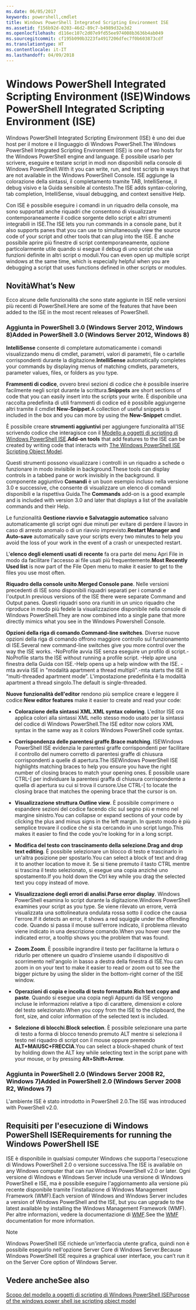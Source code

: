 ```yaml
---
ms.date: 06/05/2017
keywords: powershell,cmdlet
title: Windows PowerShell Integrated Scripting Environment ISE
ms.assetid: f156b92d-0203-46d2-89c7-b4989d32e3d2
ms.openlocfilehash: d116ec107c2d07e9fd55ee974008b3636b4ab049
ms.sourcegitcommit: cf195b090b3223fa4917206dfec7f0b603873cdf
ms.translationtype: HT
ms.contentlocale: it-IT
ms.lasthandoff: 04/09/2018
---
```

# <a name="windows-powershell-integrated-scripting-environment-ise"></a><span data-ttu-id="1db41-103">Windows PowerShell Integrated Scripting Environment (ISE)</span><span class="sxs-lookup"><span data-stu-id="1db41-103">Windows PowerShell Integrated Scripting Environment (ISE)</span></span>

<span data-ttu-id="1db41-104">Windows PowerShell Integrated Scripting Environment (ISE) è uno dei due host per il motore e il linguaggio di Windows PowerShell.</span><span class="sxs-lookup"><span data-stu-id="1db41-104">The Windows PowerShell Integrated Scripting Environment (ISE) is one of two hosts for the Windows PowerShell engine and language.</span></span> <span data-ttu-id="1db41-105">È possibile usarlo per scrivere, eseguire e testare script in modi non disponibili nella console di Windows PowerShell.</span><span class="sxs-lookup"><span data-stu-id="1db41-105">With it you can write, run, and test scripts in ways that are not available in the Windows PowerShell Console.</span></span> <span data-ttu-id="1db41-106">ISE aggiunge la colorazione della sintassi, il completamento tramite TAB, IntelliSense, il debug visivo e la Guida sensibile al contesto.</span><span class="sxs-lookup"><span data-stu-id="1db41-106">The ISE adds syntax-coloring, tab completion, IntelliSense, visual debugging, and context sensitive Help.</span></span>

<span data-ttu-id="1db41-107">Con ISE è possibile eseguire i comandi in un riquadro della console, ma sono supportati anche riquadri che consentono di visualizzare contemporaneamente il codice sorgente dello script e altri strumenti integrabili in ISE.</span><span class="sxs-lookup"><span data-stu-id="1db41-107">The ISE lets you run commands in a console pane, but it also supports panes that you can use to simultaneously view the source code of your script and other tools that can plug into the ISE.</span></span> <span data-ttu-id="1db41-108">È anche possibile aprire più finestre di script contemporaneamente, opzione particolarmente utile quando si esegue il debug di uno script che usa funzioni definite in altri script o moduli.</span><span class="sxs-lookup"><span data-stu-id="1db41-108">You can even open up multiple script windows at the same time, which is especially helpful when you are debugging a script that uses functions defined in other scripts or modules.</span></span>

## <a name="whats-new"></a><span data-ttu-id="1db41-109">Novità</span><span class="sxs-lookup"><span data-stu-id="1db41-109">What’s New</span></span>

<span data-ttu-id="1db41-110">Ecco alcune delle funzionalità che sono state aggiunte in ISE nelle versioni più recenti di PowerShell.</span><span class="sxs-lookup"><span data-stu-id="1db41-110">Here are some of the features that have been added to the ISE in the most recent releases of PowerShell.</span></span>

### <a name="added-in-powershell-30-windows-server-2012-windows-8"></a><span data-ttu-id="1db41-111">Aggiunta in PowerShell 3.0 (Windows Server 2012, Windows 8)</span><span class="sxs-lookup"><span data-stu-id="1db41-111">Added in PowerShell 3.0 (Windows Server 2012, Windows 8)</span></span>

<span data-ttu-id="1db41-112">**IntelliSense** consente di completare automaticamente i comandi visualizzando menu di cmdlet, parametri, valori di parametri, file o cartelle corrispondenti durante la digitazione.</span><span class="sxs-lookup"><span data-stu-id="1db41-112">**IntelliSense** automatically completes your commands by displaying menus of matching cmdlets, parameters, parameter values, files, or folders as you type.</span></span>

<span data-ttu-id="1db41-113">**Frammenti di codice**, ovvero brevi sezioni di codice che è possibile inserire facilmente negli script durante la scrittura.</span><span class="sxs-lookup"><span data-stu-id="1db41-113">**Snippets** are short sections of code that you can easily insert into the scripts your write.</span></span> <span data-ttu-id="1db41-114">È disponibile una raccolta predefinita di utili frammenti di codice ed è possibile aggiungerne altri tramite il cmdlet **New-Snippet**.</span><span class="sxs-lookup"><span data-stu-id="1db41-114">A collection of useful snippets is included in the box and you can more by using the **New-Snippet** cmdlet.</span></span>

<span data-ttu-id="1db41-115">È possibile creare **strumenti aggiuntivi** per aggiungere funzionalità all'ISE scrivendo codice che interagisce con il [Modello a oggetti di scripting di Windows PowerShell ISE](../../core-powershell/ise/The-ISE-Object-Model-Hierarchy.md).</span><span class="sxs-lookup"><span data-stu-id="1db41-115">**Add-on tools** that add features to the ISE can be created by writing code that interacts with [The Windows PowerShell ISE Scripting Object Model](../../core-powershell/ise/The-ISE-Object-Model-Hierarchy.md).</span></span>

<span data-ttu-id="1db41-116">Questi strumenti possono visualizzare i controlli in un riquadro a schede o funzionare in modo invisibile in background.</span><span class="sxs-lookup"><span data-stu-id="1db41-116">These tools can display controls in a tabbed pane or work invisibly in the background.</span></span> <span data-ttu-id="1db41-117">Il componente aggiuntivo **Comandi** è un buon esempio incluso nella versione 3.0 e successive, che consente di visualizzare un elenco di comandi disponibili e la rispettiva Guida.</span><span class="sxs-lookup"><span data-stu-id="1db41-117">The **Commands** add-on is a good example and is included with version 3.0 and later that displays a list of the available commands and their Help.</span></span>

<span data-ttu-id="1db41-118">Le funzionalità **Gestione riavvio e Salvataggio automatico** salvano automaticamente gli script ogni due minuti per evitare di perdere il lavoro in caso di arresto anomalo o di un riavvio imprevisto.</span><span class="sxs-lookup"><span data-stu-id="1db41-118">**Restart Manager and Auto-save** automatically save your scripts every two minutes to help you avoid the loss of your work in the event of a crash or unexpected restart.</span></span>

<span data-ttu-id="1db41-119">L'**elenco degli elementi usati di recente** fa ora parte del menu Apri File in modo da facilitare l'accesso ai file usati più frequentemente.</span><span class="sxs-lookup"><span data-stu-id="1db41-119">**Most Recently Used list** is now part of the File Open menu to make it easier to get to the files you use most often.</span></span>

<span data-ttu-id="1db41-120">**Riquadro della console unito**.</span><span class="sxs-lookup"><span data-stu-id="1db41-120">**Merged Console pane**.</span></span> <span data-ttu-id="1db41-121">Nelle versioni precedenti di ISE sono disponibili riquadri separati per i comandi e l'output.</span><span class="sxs-lookup"><span data-stu-id="1db41-121">In previous versions of the ISE there were separate Command and Output panes.</span></span> <span data-ttu-id="1db41-122">Questi riquadri sono ora riuniti in un unico riquadro che riproduce in modo più fedele la visualizzazione disponibile nella console di Windows PowerShell.</span><span class="sxs-lookup"><span data-stu-id="1db41-122">They are now combined into a single pane that more directly mimics what you see in the Windows Powershell Console.</span></span>

<span data-ttu-id="1db41-123">**Opzioni della riga di comando**.</span><span class="sxs-lookup"><span data-stu-id="1db41-123">**Command-line switches**.</span></span> <span data-ttu-id="1db41-124">Diverse nuove opzioni della riga di comando offrono maggiore controllo sul funzionamento di ISE.</span><span class="sxs-lookup"><span data-stu-id="1db41-124">Several new command-line switches give you more control over the way the ISE works.</span></span> <span data-ttu-id="1db41-125">-NoProfile avvia ISE senza eseguire un profilo di script.</span><span class="sxs-lookup"><span data-stu-id="1db41-125">-NoProfile starts the ISE without running a profile script.</span></span> <span data-ttu-id="1db41-126">-Help apre una finestra della Guida con ISE.</span><span class="sxs-lookup"><span data-stu-id="1db41-126">-Help opens up a help window with the ISE.</span></span> <span data-ttu-id="1db41-127">-mta avvia ISE in "modalità apartment a thread multipli".</span><span class="sxs-lookup"><span data-stu-id="1db41-127">-mta starts the ISE in “multi-threaded apartment mode”.</span></span> <span data-ttu-id="1db41-128">L'impostazione predefinita è la modalità apartment a thread singolo.</span><span class="sxs-lookup"><span data-stu-id="1db41-128">The default is single-threaded.</span></span>

<span data-ttu-id="1db41-129">**Nuove funzionalità dell'editor** rendono più semplice creare e leggere il codice:</span><span class="sxs-lookup"><span data-stu-id="1db41-129">**New editor features** make it easier to create and read your code:</span></span>

- <span data-ttu-id="1db41-130">**Colorazione della sintassi XML**.</span><span class="sxs-lookup"><span data-stu-id="1db41-130">**XML syntax coloring**.</span></span> <span data-ttu-id="1db41-131">L'editor ISE ora applica colori alla sintassi XML nello stesso modo usato per la sintassi del codice di Windows PowerShell.</span><span class="sxs-lookup"><span data-stu-id="1db41-131">The ISE editor now colors XML syntax in the same way as it colors Windows PowerShell code syntax.</span></span>

- <span data-ttu-id="1db41-132">**Corrispondenza delle parentesi graffe**.</span><span class="sxs-lookup"><span data-stu-id="1db41-132">**Brace matching**.</span></span> <span data-ttu-id="1db41-133">ISEWindows PowerShell ISE evidenzia le parentesi graffe corrispondenti per facilitare il controllo del numero corretto di parentesi graffe di chiusura corrispondenti a quelle di apertura.</span><span class="sxs-lookup"><span data-stu-id="1db41-133">The ISEWindows PowerShell ISE highlights matching braces to help you ensure you have the right number of closing braces to match your opening ones.</span></span> <span data-ttu-id="1db41-134">È possibile usare CTRL-\[ per individuare la parentesi graffa di chiusura corrispondente a quella di apertura su cui si trova il cursore.</span><span class="sxs-lookup"><span data-stu-id="1db41-134">Use CTRL-\[ to locate the closing brace that matches the opening brace that the cursor is on.</span></span>

- <span data-ttu-id="1db41-135">**Visualizzazione struttura**.</span><span class="sxs-lookup"><span data-stu-id="1db41-135">**Outline view**.</span></span> <span data-ttu-id="1db41-136">È possibile comprimere o espandere sezioni del codice facendo clic sul segno più e meno nel margine sinistro.</span><span class="sxs-lookup"><span data-stu-id="1db41-136">You can collapse or expand sections of your code by clicking the plus and minus signs in the left margin.</span></span> <span data-ttu-id="1db41-137">In questo modo è più semplice trovare il codice che si sta cercando in uno script lungo.</span><span class="sxs-lookup"><span data-stu-id="1db41-137">This makes it easier to find the code you’re looking for in a long script.</span></span>

- <span data-ttu-id="1db41-138">**Modifica del testo con trascinamento della selezione**.</span><span class="sxs-lookup"><span data-stu-id="1db41-138">**Drag and drop text editing**.</span></span> <span data-ttu-id="1db41-139">È possibile selezionare un blocco di testo e trascinarlo in un'altra posizione per spostarlo.</span><span class="sxs-lookup"><span data-stu-id="1db41-139">You can select a block of text and drag it to another location to move it.</span></span> <span data-ttu-id="1db41-140">Se si tiene premuto il tasto CTRL mentre si trascina il testo selezionato, si esegue una copia anziché uno spostamento.</span><span class="sxs-lookup"><span data-stu-id="1db41-140">If you hold down the Ctrl key while you drag the selected text you copy instead of move.</span></span>

- <span data-ttu-id="1db41-141">**Visualizzazione degli errori di analisi**.</span><span class="sxs-lookup"><span data-stu-id="1db41-141">**Parse error display**.</span></span> <span data-ttu-id="1db41-142">Windows PowerShell esamina lo script durante la digitazione.</span><span class="sxs-lookup"><span data-stu-id="1db41-142">Windows PowerShell examines your script as you type.</span></span> <span data-ttu-id="1db41-143">Se viene rilevato un errore, verrà visualizzata una sottolineatura ondulata rossa sotto il codice che causa l'errore.</span><span class="sxs-lookup"><span data-stu-id="1db41-143">If it detects an error, it shows a red squiggle under the offending code.</span></span> <span data-ttu-id="1db41-144">Quando si passa il mouse sull'errore indicato, il problema rilevato viene indicato in una descrizione comando.</span><span class="sxs-lookup"><span data-stu-id="1db41-144">When you hover over the indicated error, a tooltip shows you the problem that was found.</span></span>

- <span data-ttu-id="1db41-145">**Zoom**.</span><span class="sxs-lookup"><span data-stu-id="1db41-145">**Zoom**.</span></span> <span data-ttu-id="1db41-146">È possibile ingrandire il testo per facilitarne la lettura o ridurlo per ottenere un quadro d'insieme usando il dispositivo di scorrimento nell'angolo in basso a destra della finestra di ISE.</span><span class="sxs-lookup"><span data-stu-id="1db41-146">You can zoom in on your text to make it easier to read or zoom out to see the bigger picture by using the slider in the bottom-right corner of the ISE window.</span></span>

- <span data-ttu-id="1db41-147">**Operazioni di copia e incolla di testo formattato**.</span><span class="sxs-lookup"><span data-stu-id="1db41-147">**Rich text copy and paste**.</span></span> <span data-ttu-id="1db41-148">Quando si esegue una copia negli Appunti da ISE vengono incluse le informazioni relative a tipo di carattere, dimensioni e colore del testo selezionato.</span><span class="sxs-lookup"><span data-stu-id="1db41-148">When you copy from the ISE to the clipboard, the font, size, and color information of the selected text is included.</span></span>

- <span data-ttu-id="1db41-149">**Selezione di blocchi**.</span><span class="sxs-lookup"><span data-stu-id="1db41-149">**Block selection**.</span></span> <span data-ttu-id="1db41-150">È possibile selezionare una parte di testo a forma di blocco tenendo premuto ALT mentre si seleziona il testo nel riquadro di script con il mouse oppure premendo **ALT+MAIUSC+FRECCIA**.</span><span class="sxs-lookup"><span data-stu-id="1db41-150">You can select a block-shaped chunk of text by holding down the ALT key while selecting text in the script pane with your mouse, or by pressing **Alt+Shift+Arrow**.</span></span>

### <a name="added-in-powershell-20-windows-server-2008-r2-windows-7"></a><span data-ttu-id="1db41-151">Aggiunta in PowerShell 2.0 (Windows Server 2008 R2, Windows 7)</span><span class="sxs-lookup"><span data-stu-id="1db41-151">Added in PowerShell 2.0 (Windows Server 2008 R2, Windows 7)</span></span>

<span data-ttu-id="1db41-152">L'ambiente ISE è stato introdotto in PowerShell 2.0.</span><span class="sxs-lookup"><span data-stu-id="1db41-152">The ISE was introduced with PowerShell v2.0.</span></span>

## <a name="requirements-for-running-the-windows-powershell-ise"></a><span data-ttu-id="1db41-153">Requisiti per l'esecuzione di Windows PowerShell ISE</span><span class="sxs-lookup"><span data-stu-id="1db41-153">Requirements for running the Windows PowerShell ISE</span></span>

<span data-ttu-id="1db41-154">ISE è disponibile in qualsiasi computer Windows che supporta l'esecuzione di Windows PowerShell 2.0 o versione successiva.</span><span class="sxs-lookup"><span data-stu-id="1db41-154">The ISE is available on any Windows computer that can run Windows PowerShell v2.0 or later.</span></span> <span data-ttu-id="1db41-155">Ogni versione di Windows e Windows Server include una versione di Windows PowerShell e ISE, ma è possibile eseguire l'aggiornamento alla versione più recente disponibile tramite l'installazione di Windows Management Framework (WMF).</span><span class="sxs-lookup"><span data-stu-id="1db41-155">Each version of Windows and Windows Server includes a version of Windows PowerShell and the ISE, but you can upgrade to the latest available by installing the Windows Management Framework (WMF).</span></span> <span data-ttu-id="1db41-156">Per altre informazioni, vedere la documentazione di [WMF](/powershell/wmf/readme).</span><span class="sxs-lookup"><span data-stu-id="1db41-156">See the [WMF](/powershell/wmf/readme) documentation for more information.</span></span>

> [!NOTE]
> <span data-ttu-id="1db41-157">Windows PowerShell ISE richiede un'interfaccia utente grafica, quindi non è possibile eseguirlo nell'opzione Server Core di Windows Server.</span><span class="sxs-lookup"><span data-stu-id="1db41-157">Because Windows PowerShell ISE requires a graphical user interface, you can’t run it on the Server Core option of Windows Server.</span></span>

## <a name="see-also"></a><span data-ttu-id="1db41-158">Vedere anche</span><span class="sxs-lookup"><span data-stu-id="1db41-158">See also</span></span>

[<span data-ttu-id="1db41-159">Scopo del modello a oggetti di scripting di Windows PowerShell ISE</span><span class="sxs-lookup"><span data-stu-id="1db41-159">Purpose of the windows power shell ise scripting object model</span></span>](../../core-powershell/ise/Purpose-of-the-Windows-PowerShell-ISE-Scripting-Object-Model.md)